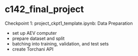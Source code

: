 # c142_final_project

Checkpoint 1:
project_ckpt1_template.ipynb: Data Preparation 
  - set up AEV computer
  - prepare dataset and split
  - batching into training, validation, and test sets
  -  create Torchani API
